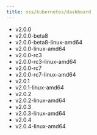 ```yaml
---
title: oss/kubernetes/dashboard
---
```

- v2.0.0
- v2.0.0-beta8
- v2.0.0-beta8-linux-amd64
- v2.0.0-linux-amd64
- v2.0.0-rc3
- v2.0.0-rc3-linux-amd64
- v2.0.0-rc7
- v2.0.0-rc7-linux-amd64
- v2.0.1
- v2.0.1-linux-amd64
- v2.0.2
- v2.0.2-linux-amd64
- v2.0.3
- v2.0.3-linux-amd64
- v2.0.4
- v2.0.4-linux-amd64
